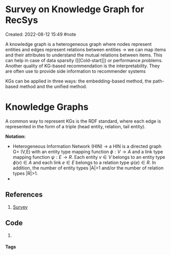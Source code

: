 # Survey on Knowledge Graph for RecSys
Created: 2022-08-12 15:49
#note

A knowledge graph is a heterogeneous graph where nodes represent entities and edges represent relations between entities -> we can map items and their attributes to understand the mutual relations between items.
This can help in case of data sparsity ([[Cold-start]]) or performance problems. Another quality of KG-based recommendation is the interpretability.
They are often use to provide side information to recommender systems

KGs can be applied in three ways: the embedding-based method, the path-based method and the unified method.

# Knowledge Graphs
A common way to represent KGs is the RDF standard, where each edge is represented in the form of a triple (head entity, relation, tail entity).

**Notation:** 
- Heterogeneous Information Network (HIN) -> a HIN is a directed graph G= (V,E) with an entity type mapping function $\phi:V \rightarrow A$ and a link type mapping function $\psi : E \rightarrow R$. Each entity $v \in V$ belongs to an entity type $\phi(v) \in A$ and each link $e \in E$ belongs to a relation type $\psi(e) \in R$. In addition, the number of entity types |A|>1 and/or the number of relation types |R|>1.
- 
## References
1. [Survey](https://arxiv.org/pdf/2003.00911.pdf)

## Code
1. 

#### Tags